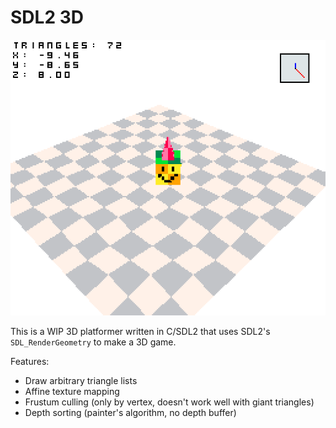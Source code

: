 SDL2 3D
=======
![basic demo](demo.gif)


This is a WIP 3D platformer written in C/SDL2 that uses SDL2's `SDL_RenderGeometry` to
make a 3D game.

Features:

 - Draw arbitrary triangle lists
 - Affine texture mapping
 - Frustum culling (only by vertex, doesn't work well with giant triangles)
 - Depth sorting (painter's algorithm, no depth buffer)